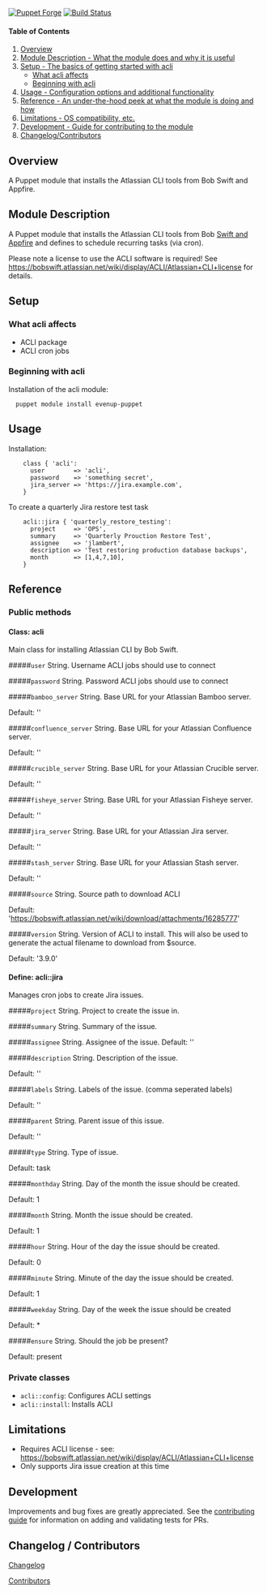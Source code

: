 [![Puppet Forge](http://img.shields.io/puppetforge/v/evenup/acli.svg)](https://forge.puppetlabs.com/evenup/acli)
[![Build Status](https://travis-ci.org/evenup/evenup-acli.png?branch=master)](https://travis-ci.org/evenup/evenup-acli)

#### Table of Contents

1. [Overview](#overview)
2. [Module Description - What the module does and why it is useful](#module-description)
3. [Setup - The basics of getting started with acli](#setup)
    * [What acli affects](#what-acli-affects)
    * [Beginning with acli](#beginning-with-acli)
4. [Usage - Configuration options and additional functionality](#usage)
5. [Reference - An under-the-hood peek at what the module is doing and how](#reference)
6. [Limitations - OS compatibility, etc.](#limitations)
7. [Development - Guide for contributing to the module](#development)
8. [Changelog/Contributors](#changelog-contributors)


## Overview

A Puppet module that installs the Atlassian CLI tools from Bob Swift and Appfire.

## Module Description

A Puppet module that installs the Atlassian CLI tools from Bob [Swift and Appfire](https://bobswift.atlassian.net/wiki/dashboard.action) and defines to schedule recurring tasks (via cron).

Please note a license to use the ACLI software is required!  See https://bobswift.atlassian.net/wiki/display/ACLI/Atlassian+CLI+license for details.


## Setup

### What acli affects

* ACLI package
* ACLI cron jobs

### Beginning with acli

Installation of the acli module:

```
  puppet module install evenup-puppet
```

## Usage

Installation:

```puppet
    class { 'acli':
      user        => 'acli',
      password    => 'something secret',
      jira_server => 'https://jira.example.com',
    }
```

To create a quarterly Jira restore test task

```puppet
    acli::jira { 'quarterly_restore_testing':
      project     => 'OPS',
      summary     => 'Quarterly Prouction Restore Test',
      assignee    => 'jlambert',
      description => 'Test restoring production database backups',
      month       => [1,4,7,10],
    }
```


## Reference

### Public methods

#### Class: acli

Main class for installing Atlassian CLI by Bob Swift.

#####`user`
String.  Username ACLI jobs should use to connect

#####`password`
String.  Password ACLI jobs should use to connect

#####`bamboo_server`
String.  Base URL for your Atlassian Bamboo server.

Default: ''

#####`confluence_server`
String.  Base URL for your Atlassian Confluence server.

Default: ''

#####`crucible_server`
String.  Base URL for your Atlassian Crucible server.

Default: ''

#####`fisheye_server`
String.  Base URL for your Atlassian Fisheye server.

Default: ''

#####`jira_server`
String.  Base URL for your Atlassian Jira server.

Default: ''

#####`stash_server`
String.  Base URL for your Atlassian Stash server.

Default: ''

#####`source`
String.  Source path to download ACLI

Default: 'https://bobswift.atlassian.net/wiki/download/attachments/16285777'

#####`version`
String.  Version of ACLI to install.  This will also be used to generate the actual filename to download from $source.

Default: '3.9.0'

#### Define: acli::jira

Manages cron jobs to create Jira issues.

#####`project`
String.  Project to create the issue in.

#####`summary`
String.  Summary of the issue.

#####`assignee`
String.  Assignee of the issue.
Default: ''

#####`description`
String.  Description of the issue.

Default: ''

#####`labels`
String.  Labels of the issue. (comma seperated labels)

Default: ''

#####`parent`
String.  Parent issue of this issue.

Default: ''

#####`type`
String.  Type of issue.

Default: task

#####`monthday`
String.  Day of the month the issue should be created.

Default: 1

#####`month`
String.  Month the issue should be created.

Default: 1

#####`hour`
String.  Hour of the day the issue should be created.

Default: 0

#####`minute`
String.  Minute of the day the issue should be created.

Default: 1

#####`weekday`
String.  Day of the week the issue should be created

Default: *

#####`ensure`
String.  Should the job be present?

Default: present

### Private classes

* `acli::config`: Configures ACLI settings
* `acli::install`: Installs ACLI

## Limitations

* Requires ACLI license - see: https://bobswift.atlassian.net/wiki/display/ACLI/Atlassian+CLI+license
* Only supports Jira issue creation at this time

## Development

Improvements and bug fixes are greatly appreciated.  See the [contributing guide](https://github.com/evenup/evenup-acli/CONTRIBUTING.md) for
information on adding and validating tests for PRs.


## Changelog / Contributors

[Changelog](https://github.com/evenup/evenup-acli/CHANGELOG)

[Contributors](https://github.com/evenup/evenup-acli/graphs/contributors)
